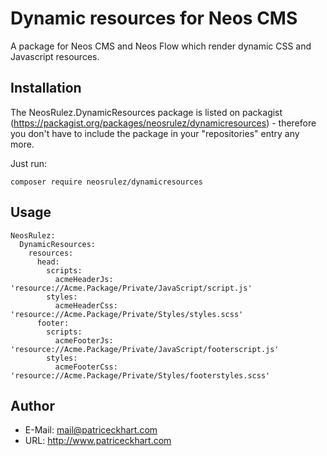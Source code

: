 # Dynamic resources for Neos CMS

A package for Neos CMS and Neos Flow which render dynamic CSS and Javascript resources.

## Installation

The NeosRulez.DynamicResources package is listed on packagist (https://packagist.org/packages/neosrulez/dynamicresources) - therefore you don't have to include the package in your "repositories" entry any more.

Just run:

```
composer require neosrulez/dynamicresources
```

## Usage

```
NeosRulez:
  DynamicResources:
    resources:
      head:
        scripts:
          acmeHeaderJs: 'resource://Acme.Package/Private/JavaScript/script.js'
        styles:
          acmeHeaderCss: 'resource://Acme.Package/Private/Styles/styles.scss'
      footer:
        scripts:
          acmeFooterJs: 'resource://Acme.Package/Private/JavaScript/footerscript.js'
        styles:
          acmeFooterCss: 'resource://Acme.Package/Private/Styles/footerstyles.scss'
```

## Author

* E-Mail: mail@patriceckhart.com
* URL: http://www.patriceckhart.com 